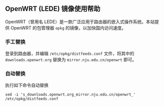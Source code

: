## OpenWRT (LEDE) 镜像使用帮助

OpenWRT（曾用名 LEDE）是一款广泛应用于路由器的嵌入式操作系统。本站提供 OpenWRT 的包管理器 `opkg` 的镜像，以加快国内访问速度。

### 手工替换

登录到路由器，并编辑 `/etc/opkg/distfeeds.conf` 文件，将其中的 `downloads.openwrt.org` 替换为 `mirror.nju.edu.cn/openwrt` 即可。

### 自动替换

执行如下命令自动替换

```
sed -i 's_downloads.openwrt.org_mirror.nju.edu.cn/openwrt_' /etc/opkg/distfeeds.conf
```
